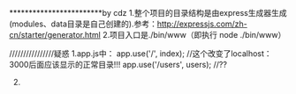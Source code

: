 ************************by cdz
1.整个项目的目录结构是由express生成器生成(modules、data目录是自己创建的).参考：http://expressjs.com/zh-cn/starter/generator.html
2.项目入口是./bin/www（即执行 node ./bin/www）





////////////////疑惑
1.app.js中：
app.use('/', index);        //这个改变了localhost：3000后面应该显示的正常目录!!!
app.use('/users', users);   //??

2.